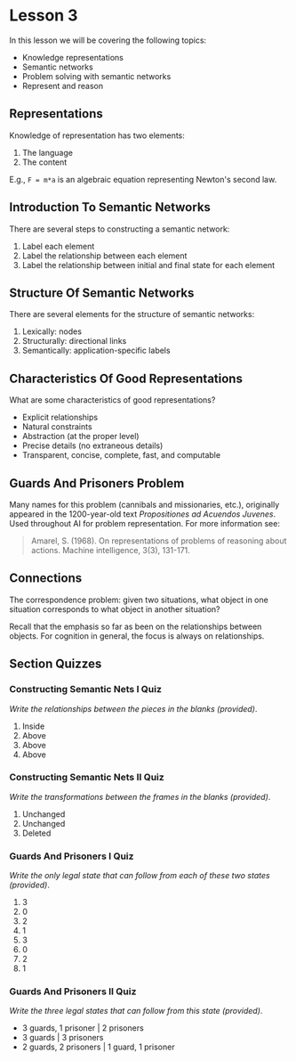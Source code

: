 # Lesson 3

In this lesson we will be covering the following topics:

- Knowledge representations
- Semantic networks
- Problem solving with semantic networks
- Represent and reason

## Representations

Knowledge of representation has two elements:

1. The language
2. The content

E.g., `F = m*a` is an algebraic equation representing Newton's second law.

## Introduction To Semantic Networks

There are several steps to constructing a semantic network:

1. Label each element
2. Label the relationship between each element
3. Label the relationship between initial and final state for each element

## Structure Of Semantic Networks

There are several elements for the structure of semantic networks:

1. Lexically: nodes
2. Structurally: directional links
3. Semantically: application-specific labels

## Characteristics Of Good Representations

What are some characteristics of good representations?

- Explicit relationships
- Natural constraints
- Abstraction (at the proper level)
- Precise details (no extraneous details)
- Transparent, concise, complete, fast, and computable

## Guards And Prisoners Problem

Many names for this problem (cannibals and missionaries, etc.), originally appeared in the 1200-year-old text _Propositiones ad Acuendos Juvenes_. Used throughout AI for problem representation. For more information see:

> Amarel, S. (1968). On representations of problems of reasoning about actions. Machine intelligence, 3(3), 131-171.

## Connections

The correspondence problem: given two situations, what object in one situation corresponds to what object in another situation?

Recall that the emphasis so far as been on the relationships between objects. For cognition in general, the focus is always on relationships.

## Section Quizzes

### Constructing Semantic Nets I Quiz

_Write the relationships between the pieces in the blanks (provided)_.

1. Inside
2. Above
3. Above
4. Above

### Constructing Semantic Nets II Quiz

_Write the transformations between the frames in the blanks (provided)_.

1. Unchanged
2. Unchanged
3. Deleted

### Guards And Prisoners I Quiz

_Write the only legal state that can follow from each of these two states (provided)_.

1. 3
2. 0
3. 2
4. 1
5. 3
6. 0
7. 2
8. 1

### Guards And Prisoners II Quiz

_Write the three legal states that can follow from this state (provided)_.

- 3 guards, 1 prisoner | 2 prisoners
- 3 guards | 3 prisoners
- 2 guards, 2 prisoners | 1 guard, 1 prisoner

